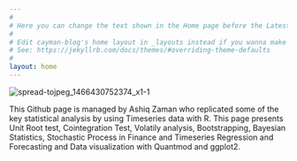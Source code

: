 ```yaml
---
#
# Here you can change the text shown in the Home page before the Latest Posts section.
#
# Edit cayman-blog's home layout in _layouts instead if you wanna make some changes
# See: https://jekyllrb.com/docs/themes/#overriding-theme-defaults
#
layout: home
---
```




![spread-tojpeg_1466430752374_x1-1](https://user-images.githubusercontent.com/47462688/82155785-3c60f380-986f-11ea-8508-ecb7d65b3f70.jpg)



This Github page is managed by Ashiq Zaman who replicated some of the key statistical analysis by using Timeseries data with R. This page presents Unit Root test, Cointegration Test, Volatily analysis, Bootstrapping, Bayesian Statistics, Stochastic Process in Finance and Timeseries Regression and Forecasting and Data visualization with Quantmod and ggplot2.
